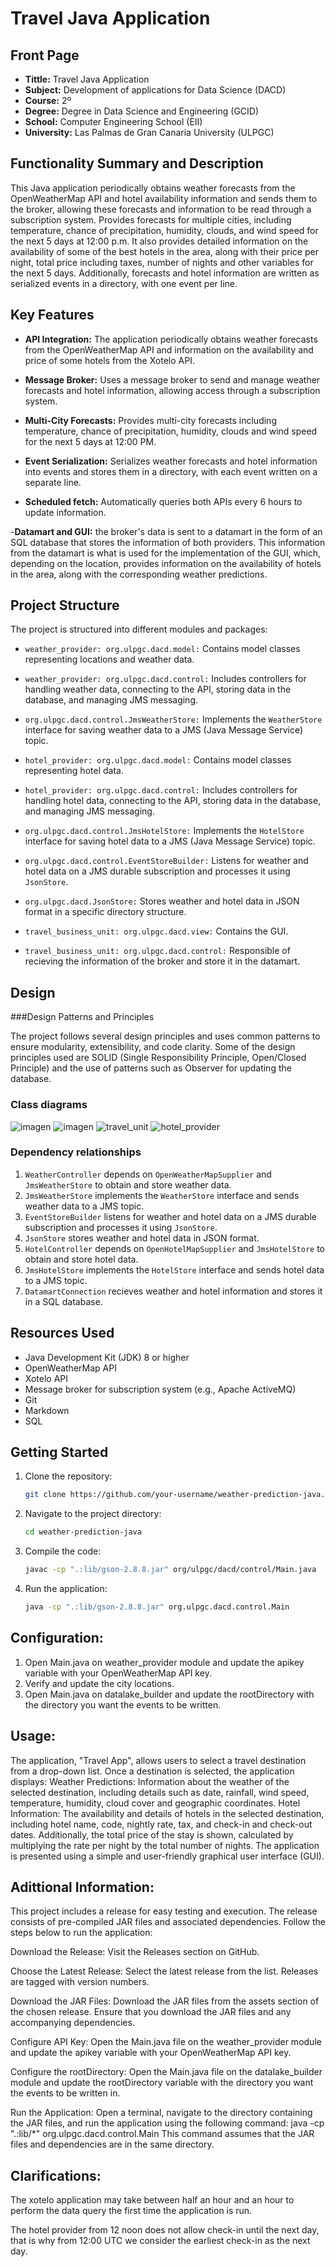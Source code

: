 # Travel Java Application

## Front Page

- **Tittle:** Travel Java Application
- **Subject:** Development of applications for Data Science (DACD)
- **Course:** 2º
- **Degree:** Degree in Data Science and Engineering (GCID)
- **School:** Computer Engineering School (EII)
- **University:** Las Palmas de Gran Canaria University (ULPGC)

## Functionality Summary and Description

This Java application periodically obtains weather forecasts from the OpenWeatherMap API and hotel availability information and sends them to the broker, allowing these forecasts and information to be read through a subscription system. Provides forecasts for multiple cities, including temperature, chance of precipitation, humidity, clouds, and wind speed for the next 5 days at 12:00 p.m. It also provides detailed information on the availability of some of the best hotels in the area, along with their price per night, total price including taxes, number of nights and other variables for the next 5 days. Additionally, forecasts and hotel information are written as serialized events in a directory, with one event per line.

## Key Features

- **API Integration:** The application periodically obtains weather forecasts from the OpenWeatherMap API and information on the availability and price of some hotels from the Xotelo API.

- **Message Broker:** Uses a message broker to send and manage weather forecasts and hotel information, allowing access through a subscription system.

- **Multi-City Forecasts:** Provides multi-city forecasts including temperature, chance of precipitation, humidity, clouds and wind speed for the next 5 days at 12:00 PM.

- **Event Serialization:** Serializes weather forecasts and hotel information into events and stores them in a directory, with each event written on a separate line.

- **Scheduled fetch:** Automatically queries both APIs every 6 hours to update information.

-**Datamart and GUI:** the broker's data is sent to a datamart in the form of an SQL database that stores the information of both providers. This information from the datamart is what is used for the implementation of the GUI, which, depending on the location, provides information on the availability of hotels in the area, along with the corresponding weather predictions.

## Project Structure

The project is structured into different modules and packages:

- `weather_provider: org.ulpgc.dacd.model:` Contains model classes representing locations and weather data.

- `weather_provider: org.ulpgc.dacd.control:` Includes controllers for handling weather data, connecting to the API, storing data in the database, and managing JMS messaging.

- `org.ulpgc.dacd.control.JmsWeatherStore:` Implements the `WeatherStore` interface for saving weather data to a JMS (Java Message Service) topic.
  
- `hotel_provider: org.ulpgc.dacd.model:` Contains model classes representing hotel data.

- `hotel_provider: org.ulpgc.dacd.control:` Includes controllers for handling hotel data, connecting to the API, storing data in the database, and managing JMS messaging.

- `org.ulpgc.dacd.control.JmsHotelStore:` Implements the `HotelStore` interface for saving hotel data to a JMS (Java Message Service) topic.

- `org.ulpgc.dacd.control.EventStoreBuilder:` Listens for weather and hotel data on a JMS durable subscription and processes it using `JsonStore`.

- `org.ulpgc.dacd.JsonStore:` Stores weather and hotel data in JSON format in a specific directory structure.

- `travel_business_unit: org.ulpgc.dacd.view:` Contains the GUI.

- `travel_business_unit: org.ulpgc.dacd.control:` Responsible of recieving the information of the broker and store it in the datamart.

## Design

###Design Patterns and Principles

The project follows several design principles and uses common patterns to ensure modularity, extensibility, and code clarity. Some of the design principles used are SOLID (Single Responsibility Principle, Open/Closed Principle) and the use of patterns such as Observer for updating the database.

### Class diagrams
   ![imagen](https://github.com/danilp10/dacdFirstPractice/assets/97803190/ecdbd6f6-b626-46c8-8b65-fbf50bedb8d9)
   ![imagen](https://github.com/danilp10/dacdFirstPractice/assets/97803190/0ae0bfa4-afcb-40e3-9467-07c697eb8018)
   ![travel_unit](https://github.com/danilp10/dacdApp/assets/97803190/12fc0ad5-6482-4440-91ee-f373d4ef2f9a)
   ![hotel_provider](https://github.com/danilp10/dacdApp/assets/97803190/ed5495ed-f52f-4302-960f-7900622eb2da)





### Dependency relationships

1. `WeatherController` depends on `OpenWeatherMapSupplier` and `JmsWeatherStore` to obtain and store weather data.
2. `JmsWeatherStore` implements the `WeatherStore` interface and sends weather data to a JMS topic.
3. `EventStoreBuilder` listens for weather and hotel data on a JMS durable subscription and processes it using `JsonStore`.
4. `JsonStore` stores weather and hotel data in JSON format.
5. `HotelController` depends on `OpenHotelMapSupplier` and `JmsHotelStore` to obtain and store hotel data.
6. `JmsHotelStore` implements the `HotelStore` interface and sends hotel data to a JMS topic.
7. `DatamartConnection` recieves weather and hotel information and stores it in a SQL database.

## Resources Used

- Java Development Kit (JDK) 8 or higher
- OpenWeatherMap API
- Xotelo API
- Message broker for subscription system (e.g., Apache ActiveMQ)
- Git
- Markdown
- SQL 


## Getting Started

1. Clone the repository:

   ```bash
   git clone https://github.com/your-username/weather-prediction-java.git

2. Navigate to the project directory:

   ```bash
   cd weather-prediction-java

3. Compile the code:

   ```bash
   javac -cp ".:lib/gson-2.8.8.jar" org/ulpgc/dacd/control/Main.java

4. Run the application:

   ```bash
   java -cp ".:lib/gson-2.8.8.jar" org.ulpgc.dacd.control.Main

## Configuration:

1. Open Main.java on weather_provider module and update the apikey variable with your OpenWeatherMap API key.
2. Verify and update the city locations.
3. Open Main.java on datalake_builder and update the rootDirectory with the directory you want the events to be written.

## Usage:

The application, "Travel App", allows users to select a travel destination from a drop-down list. Once a destination is selected, the application displays:
Weather Predictions: Information about the weather of the selected destination, including details such as date, rainfall, wind speed, temperature, humidity, cloud cover and geographic coordinates.
Hotel Information: The availability and details of hotels in the selected destination, including hotel name, code, nightly rate, tax, and check-in and check-out dates. Additionally, the total price of the stay is shown, calculated by multiplying the rate per night by the total number of nights.
The application is presented using a simple and user-friendly graphical user interface (GUI).

## Adittional Information:
This project includes a release for easy testing and execution. The release consists of pre-compiled JAR files and associated dependencies. Follow the steps below to run the application:

Download the Release: Visit the Releases section on GitHub.

Choose the Latest Release: Select the latest release from the list. Releases are tagged with version numbers.

Download the JAR Files: Download the JAR files from the assets section of the chosen release. Ensure that you download the JAR files and any accompanying dependencies.

Configure API Key: Open the Main.java file on the weather_provider module and update the apikey variable with your OpenWeatherMap API key.

Configure the rootDirectory: Open the Main.java file on the datalake_builder module and update the rootDirectory variable with the directory you want the events to be written in.

Run the Application: Open a terminal, navigate to the directory containing the JAR files, and run the application using the following command:
java -cp ".:lib/*" org.ulpgc.dacd.control.Main
This command assumes that the JAR files and dependencies are in the same directory.


## Clarifications:
The xotelo application may take between half an hour and an hour to perform the data query the first time the application is run.

The hotel provider from 12 noon does not allow check-in until the next day, that is why from 12:00 UTC we consider the earliest check-in as the next day.
